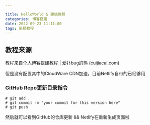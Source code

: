 ```yaml
---

title: HelloWorld & 建站教程
categories: 博客搭建
date: 2022-09-23 11:11:00
tags: 简易教程
---
```


## 教程来源

教程来自[个人博客搭建教程 | 爱扑bug的熊 (cuijiacai.com)](https://blog.cuijiacai.com/blog-building/)

但是没有配置其中的CloudWare CDN加速，目前Netlify自带的已经够用

### GitHub Repo更新目录指令

``` shell
# git add .
# git commit -m "your commit for this version here"
# git push
```

然后就可以看到GitHub的仓库更新 && Netlify在重新生成页面啦

